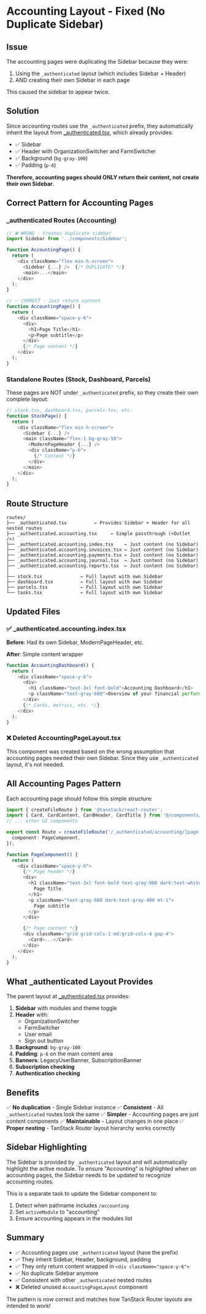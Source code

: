 # Accounting Layout - Fixed (No Duplicate Sidebar)

## Issue

The accounting pages were duplicating the Sidebar because they were:
1. Using the `_authenticated` layout (which includes Sidebar + Header)
2. AND creating their own Sidebar in each page

This caused the sidebar to appear twice.

## Solution

Since accounting routes use the `_authenticated` prefix, they automatically inherit the layout from [_authenticated.tsx](project/src/routes/_authenticated.tsx), which already provides:
- ✅ Sidebar
- ✅ Header with OrganizationSwitcher and FarmSwitcher
- ✅ Background (`bg-gray-100`)
- ✅ Padding (`p-6`)

**Therefore, accounting pages should ONLY return their content, not create their own Sidebar.**

## Correct Pattern for Accounting Pages

### _authenticated Routes (Accounting)

```typescript
// ❌ WRONG - Creates duplicate sidebar
import Sidebar from '../components/Sidebar';

function AccountingPage() {
  return (
    <div className="flex min-h-screen">
      <Sidebar {...} />  {/* DUPLICATE! */}
      <main>...</main>
    </div>
  );
}

// ✅ CORRECT - Just return content
function AccountingPage() {
  return (
    <div className="space-y-6">
      <div>
        <h1>Page Title</h1>
        <p>Page subtitle</p>
      </div>
      {/* Page content */}
    </div>
  );
}
```

### Standalone Routes (Stock, Dashboard, Parcels)

These pages are NOT under `_authenticated` prefix, so they create their own complete layout:

```typescript
// stock.tsx, dashboard.tsx, parcels.tsx, etc.
function StockPage() {
  return (
    <div className="flex min-h-screen">
      <Sidebar {...} />
      <main className="flex-1 bg-gray-50">
        <ModernPageHeader {...} />
        <div className="p-6">
          {/* Content */}
        </div>
      </main>
    </div>
  );
}
```

## Route Structure

```
routes/
├── _authenticated.tsx          ← Provides Sidebar + Header for all nested routes
├── _authenticated.accounting.tsx     ← Simple passthrough (<Outlet />)
├── _authenticated.accounting.index.tsx    ← Just content (no Sidebar)
├── _authenticated.accounting.invoices.tsx ← Just content (no Sidebar)
├── _authenticated.accounting.payments.tsx ← Just content (no Sidebar)
├── _authenticated.accounting.journal.tsx  ← Just content (no Sidebar)
├── _authenticated.accounting.reports.tsx  ← Just content (no Sidebar)
│
├── stock.tsx              ← Full layout with own Sidebar
├── dashboard.tsx          ← Full layout with own Sidebar
├── parcels.tsx            ← Full layout with own Sidebar
└── tasks.tsx              ← Full layout with own Sidebar
```

## Updated Files

### ✅ _authenticated.accounting.index.tsx

**Before**: Had its own Sidebar, ModernPageHeader, etc.

**After**: Simple content wrapper
```typescript
function AccountingDashboard() {
  return (
    <div className="space-y-6">
      <div>
        <h1 className="text-3xl font-bold">Accounting Dashboard</h1>
        <p className="text-gray-600">Overview of your financial performance</p>
      </div>
      {/* Cards, metrics, etc. */}
    </div>
  );
}
```

### ❌ Deleted AccountingPageLayout.tsx

This component was created based on the wrong assumption that accounting pages needed their own Sidebar. Since they use `_authenticated` layout, it's not needed.

## All Accounting Pages Pattern

Each accounting page should follow this simple structure:

```typescript
import { createFileRoute } from '@tanstack/react-router';
import { Card, CardContent, CardHeader, CardTitle } from '@/components/ui/card';
// ... other UI components

export const Route = createFileRoute('/_authenticated/accounting/[page]')({
  component: PageComponent,
});

function PageComponent() {
  return (
    <div className="space-y-6">
      {/* Page header */}
      <div>
        <h1 className="text-3xl font-bold text-gray-900 dark:text-white">
          Page Title
        </h1>
        <p className="text-gray-600 dark:text-gray-400 mt-1">
          Page subtitle
        </p>
      </div>

      {/* Page content */}
      <div className="grid grid-cols-1 md:grid-cols-4 gap-4">
        <Card>...</Card>
      </div>
    </div>
  );
}
```

## What _authenticated Layout Provides

The parent layout at [_authenticated.tsx](project/src/routes/_authenticated.tsx) provides:

1. **Sidebar** with modules and theme toggle
2. **Header** with:
   - OrganizationSwitcher
   - FarmSwitcher
   - User email
   - Sign out button
3. **Background**: `bg-gray-100`
4. **Padding**: `p-6` on the main content area
5. **Banners**: LegacyUserBanner, SubscriptionBanner
6. **Subscription checking**
7. **Authentication checking**

## Benefits

✅ **No duplication** - Single Sidebar instance
✅ **Consistent** - All `_authenticated` routes look the same
✅ **Simpler** - Accounting pages are just content components
✅ **Maintainable** - Layout changes in one place
✅ **Proper nesting** - TanStack Router layout hierarchy works correctly

## Sidebar Highlighting

The Sidebar is provided by `_authenticated` layout and will automatically highlight the active module. To ensure "Accounting" is highlighted when on accounting pages, the Sidebar needs to be updated to recognize accounting routes.

This is a separate task to update the Sidebar component to:
1. Detect when pathname includes `/accounting`
2. Set `activeModule` to "accounting"
3. Ensure accounting appears in the modules list

## Summary

- ✅ Accounting pages use `_authenticated` layout (have the prefix)
- ✅ They inherit Sidebar, Header, background, padding
- ✅ They only return content wrapped in `<div className="space-y-6">`
- ✅ No duplicate Sidebar anymore
- ✅ Consistent with other `_authenticated` nested routes
- ❌ Deleted unused `AccountingPageLayout` component

The pattern is now correct and matches how TanStack Router layouts are intended to work!

